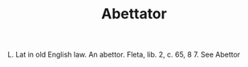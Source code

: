 ---
title: Abettator
permalink: "/definitions/abettator.html"
body: L. Lat in old English law. An abettor. Fleta, lib. 2, c. 65, 8 7. See Abettor
published_at: '2018-07-07'
layout: post
---